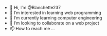 - 👋 Hi, I’m @Blanchette237
- 👀 I’m interested in learning web programming
- 🌱 I’m currently learning computer engineering
- 💞️ I’m looking to collaborate on a web project 
- 📫 How to reach me ...

<!---
Blanchette237/Blanchette237 is a ✨ special ✨ repository because its `README.md` (this file) appears on your GitHub profile.
You can click the Preview link to take a look at your changes.
--->
